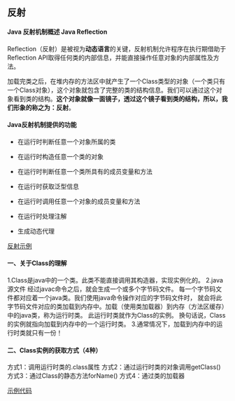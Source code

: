 ## 反射

#### Java 反射机制概述   **Java Reflection**

Reflection（反射）是被视为**动态语言**的关键，反射机制允许程序在执行期借助于Reflection API取得任何类的内部信息，并能直接操作任意对象的内部属性及方法。

加载完类之后，在堆内存的方法区中就产生了一个Class类型的对象（一个类只有一个Class对象），这个对象就包含了完整的类的结构信息。我们可以通过这个对象看到类的结构。**这个对象就像一面镜子，透过这个镜子看到类的结构，所以，我们形象的称之为：反射**。

#### Java反射机制提供的功能

- 在运行时判断任意一个对象所属的类

- 在运行时构造任意一个类的对象

- 在运行时判断任意一个类所具有的成员变量和方法

- 在运行时获取泛型信息

- 在运行时调用任意一个对象的成员变量和方法

- 在运行时处理注解

- 生成动态代理

[反射示例](../src/test/java/com/atguigu/reflect/ReflectTest.java)



#### 一、关于Class的理解

 1.Class是java中的一个类。此类不能直接调用其构造器，实现实例化的。
 2.java源文件 经过javac命令之后，就会生成一个或多个字节码文件。
   每一个字节码文件都对应着一个java类。我们使用java命令操作对应的字节码文件时，
   就会将此字节码文件对应的类加载到内存中。加载（使用类加载器）到内存（方法区缓存）中的java类，称为运行时类。
  此运行时类就作为Class的实例。
   换句话说，Class的实例就指向加载到内存中的一个运行时类。
 3.通常情况下，加载到内存中的运行时类就只有一份！

####  二、Class实例的获取方式（4种）

 方式1：调用运行时类的.class属性
 方式2：通过运行时类的对象调用getClass()
 方式3：通过Class的静态方法forName()
 方式4：通过类的加载器

[示例代码](../src/test/java/com/atguigu/reflect/ClassTest.java)